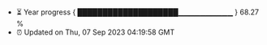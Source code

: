 - ⏳ Year progress { ████████████████████▁▁▁▁▁▁▁▁▁▁ } 68.27 %
- ⏰ Updated on Thu, 07 Sep 2023 04:19:58 GMT


